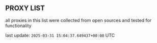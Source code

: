## PROXY LIST

all proxies in this list were collected from open sources and tested for functionality

last update: `2025-03-31 15:04:37.649437+00:00` UTC